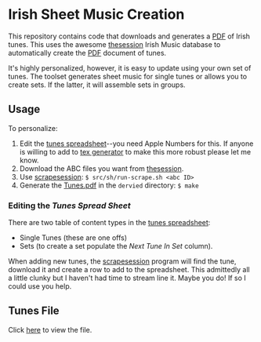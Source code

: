 # Irish Sheet Music Creation

This repository contains code that downloads and generates a [PDF] of Irish
tunes.  This uses the awesome [thesession] Irish Music database to
automatically create the [PDF] document of tunes.

It's highly personalized, however, it is easy to update using your own
set of tunes.  The toolset generates sheet music for single tunes or allows you
to create sets.  If the latter, it will assemble sets in groups.


## Usage

To personalize:

1. Edit the [tunes spreadsheet]--you need Apple Numbers for this.
   If anyone is willing to add to [tex generator] to make this more robust
   please let me know.
2. Download the ABC files you want from [thesession].
3. Use [scrapesession]: `$ src/sh/run-scrape.sh <abc ID>`
4. Generate the [Tunes.pdf] in the `dervied` directory: `$ make`


### Editing the *Tunes Spread Sheet*

There are two table of content types in the [tunes spreadsheet]:
* Single Tunes (these are one offs)
* Sets (to create a set populate the *Next Tune In Set* column).

When adding new tunes, the [scrapesession] program will find the tune, download
it and create a row to add to the spreadsheet.  This admittedly all a little
clunky but I haven't had time to stream line it.  Maybe you do!  If so I could
use you help.


## Tunes File

Click [here](derived/Tunes.pdf) to view the file.


<!-- links -->
[PDF]: https://en.wikipedia.org/wiki/Portable_Document_Format
[tunes spreadsheet]: data/tune-list.numbers
[tex generator]: src/python/mktunetex.py
[thesession]: https://thesession.org
[scrapesession]: src/sh/run-scrape.sh
[Tunes.pdf]: derived/Tunes.pdf
